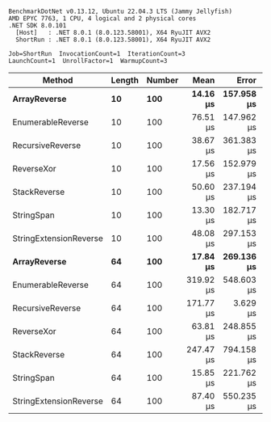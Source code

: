 ```

BenchmarkDotNet v0.13.12, Ubuntu 22.04.3 LTS (Jammy Jellyfish)
AMD EPYC 7763, 1 CPU, 4 logical and 2 physical cores
.NET SDK 8.0.101
  [Host]   : .NET 8.0.1 (8.0.123.58001), X64 RyuJIT AVX2
  ShortRun : .NET 8.0.1 (8.0.123.58001), X64 RyuJIT AVX2

Job=ShortRun  InvocationCount=1  IterationCount=3  
LaunchCount=1  UnrollFactor=1  WarmupCount=3  

```
| Method                 | Length | Number | Mean      | Error      | StdDev    | Median     | Min        | Max       | Allocated |
|----------------------- |------- |------- |----------:|-----------:|----------:|-----------:|-----------:|----------:|----------:|
| **ArrayReverse**           | **10**     | **100**    |  **14.16 μs** | **157.958 μs** |  **8.658 μs** |  **11.075 μs** |   **7.468 μs** |  **23.94 μs** |  **10.09 KB** |
| EnumerableReverse      | 10     | 100    |  76.51 μs | 147.962 μs |  8.110 μs |  79.929 μs |  67.245 μs |  82.34 μs |  25.72 KB |
| RecursiveReverse       | 10     | 100    |  38.67 μs | 361.383 μs | 19.809 μs |  27.607 μs |  26.866 μs |  61.54 μs |  56.97 KB |
| ReverseXor             | 10     | 100    |  17.56 μs | 152.979 μs |  8.385 μs |  14.768 μs |  10.921 μs |  26.98 μs |  10.09 KB |
| StackReverse           | 10     | 100    |  50.60 μs | 237.194 μs | 13.001 μs |  43.590 μs |  42.608 μs |  65.60 μs |  31.19 KB |
| StringSpan             | 10     | 100    |  13.30 μs | 182.717 μs | 10.015 μs |   7.554 μs |   7.484 μs |  24.87 μs |   5.41 KB |
| StringExtensionReverse | 10     | 100    |  48.08 μs | 297.153 μs | 16.288 μs |  39.889 μs |  37.514 μs |  66.84 μs |  28.84 KB |
| **ArrayReverse**           | **64**     | **100**    |  **17.84 μs** | **269.136 μs** | **14.752 μs** |   **9.969 μs** |   **8.686 μs** |  **34.85 μs** |  **30.41 KB** |
| EnumerableReverse      | 64     | 100    | 319.92 μs | 548.603 μs | 30.071 μs | 321.592 μs | 289.053 μs | 349.12 μs |  59.31 KB |
| RecursiveReverse       | 64     | 100    | 171.77 μs |   3.629 μs |  0.199 μs | 171.689 μs | 171.628 μs | 172.00 μs | 710.88 KB |
| ReverseXor             | 64     | 100    |  63.81 μs | 248.855 μs | 13.641 μs |  61.519 μs |  51.460 μs |  78.45 μs |  30.41 KB |
| StackReverse           | 64     | 100    | 247.47 μs | 794.158 μs | 43.530 μs | 234.296 μs | 212.054 μs | 296.07 μs |  88.22 KB |
| StringSpan             | 64     | 100    |  15.85 μs | 221.762 μs | 12.156 μs |   8.836 μs |   8.826 μs |  29.89 μs |  15.56 KB |
| StringExtensionReverse | 64     | 100    |  87.40 μs | 550.235 μs | 30.160 μs |  70.291 μs |  69.690 μs | 122.23 μs |  68.69 KB |
